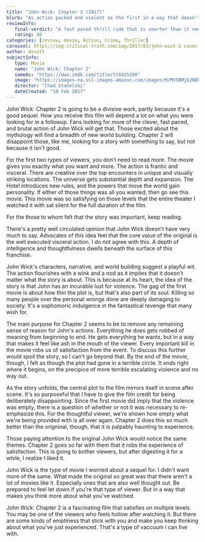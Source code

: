 ```yaml
---
title: "John Wick: Chapter 2 (2017)"
blurb: "As action packed and violent as the first in a way that doesn't feel as satisfying."
reviewInfo:
   final-verdict: "A fast paced thrill ride that is smarter than it needs to be."
   rating: 80
categories: [review, movie, Action, Crime, Thriller]
carousel: https://img.critical-truth.com/img/2017/03/john-wick-2-cover.jpg
author: dscott
subjectInfo:
   type: Movie
   name: "John Wick: Chapter 2"
   sameAs: "https://www.imdb.com/title/tt4425200"
   image: "https://images-na.ssl-images-amazon.com/images/M/MV5BMjE2NDkxNTY2M15BMl5BanBnXkFtZTgwMDc2NzE0MTI@._V1_SX300.jpg"
   director: "Chad Stahelski"
   dateCreated: "10 Feb 2017"
---
```



John Wick: Chapter 2 is going to be a divisive work, partly because it's a good sequel. How you receive this film will depend a lot on what you were looking for in a followup. Fans looking for more of the clever, fast paced, and brutal action of John Wick will get that. Those excited about the mythology will find a breadth of new world building. Chapter 2 will disappoint those, like me, looking for a story with something to say, but not because it isn't good.

For the first two types of viewers, you don't need to read more. The movie gives you exactly what you want and more. The action is frantic and visceral. There are creative over the top encounters in unique and visually striking locations. The universe gets substantial depth and expansion. The Hotel introduces new rules, and the powers that move the world gain personality. If either of those things was all you wanted, then go see this movie. This movie was so satisfying on those levels that the entire theater I watched it with sat silent for the full duration of the film.

For the those to whom felt that the story was important, keep reading.

There's a pretty well circulated opinion that John Wick doesn't have very much to say. Advocates of this idea feel that the core value of the original is the well executed visceral action. I do not agree with this. A depth of intelligence and thoughtfulness dwells beneath the surface of this franchise.

John Wick's characters, narrative, and world building suggest a playful wit. The action flourishes with a wink and a nod as it implies that it doesn't matter what the story is about. This is because at its heart, the idea of the story is that John has an incurable lust for violence. The gag of the first movie is about how thin the plot is, but that's also part of its soul. Killing so many people over the personal wrongs done are deeply damaging to society. It's a sophomoric indulgence in the fantastical revenge that many wish for. 

The main purpose for Chapter 2 seems to be to remove any remaining sense of reason for John's actions. Everything he does gets robbed of meaning from beginning to end. He gets everything he wants, but in a way that makes it feel like ash in the mouth of the viewer. Every important kill in the movie robs us of satisfaction from the event. To discuss this further would spoil the story, so I can't go beyond that. By the end of the movie, though, I felt as though the plot had gone in a terrible circle. It ends right where it begins, on the precipice of more terrible escalating violence and no way out.

As the story unfolds, the central plot to the film mirrors itself in scene after scene. It's so purposeful that I have to give the film credit for being deliberately disappointing. Since the first movie did imply that the violence was empty, there is a question of whether or not it was necessary to re-emphasize this. For the thoughtful viewer, we're shown how empty what we're being provided with is all over again. Chapter 2 does this so much better than the origninal, though, that it is palpably haunting to experience.

Those paying attention to the original John Wick would notice the same themes. Chapter 2 goes so far with them that it robs the experience of satisfaction. This is going to bother viewers, but after digesting it for a while, I realize I liked it. 

John Wick is the type of movie I worried about a sequel for. I didn't want more of the same. What made the original so great was that there aren't a lot of movies like it. Especially ones that are also well thought out. Be prepared to feel let down if you're that type of viewer. But in a way that makes you think more about what you've watched. 

John Wick: Chapter 2 is a fascinating film that satisfies on multiple levels. You may be one of the viewers who feels hollow after watching it. But there are some kinds of emptiness that stick with you and make you keep thinking about what you've just experienced. That's a type of vaccuum I can live with. 
